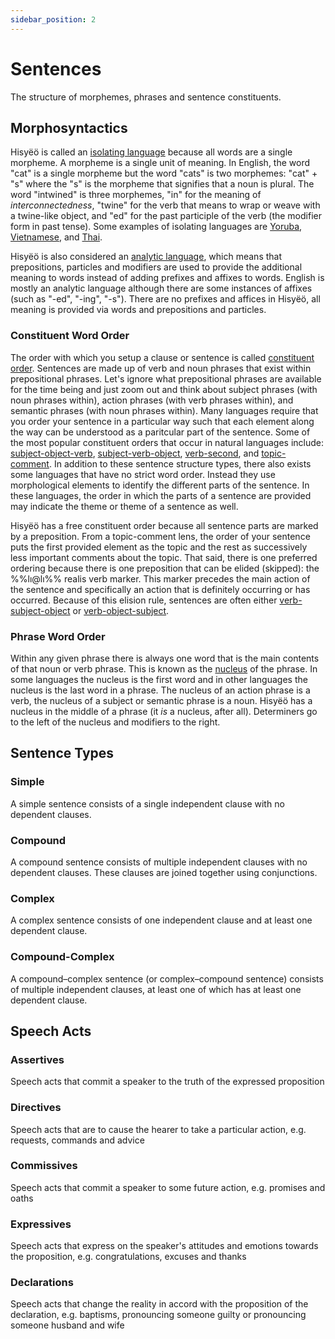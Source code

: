 ```yaml
---
sidebar_position: 2
---
```


# Sentences

The structure of morphemes, phrases and sentence constituents.

## Morphosyntactics

Hisyëö is called an [isolating
language](https://en.wikipedia.org/wiki/Isolating_language) because all words
are a single morpheme. A morpheme is a single unit of meaning. In English, the
word "cat" is a single morpheme but the word "cats" is two morphemes: "cat" +
"s" where the "s" is the morpheme that signifies that a noun is plural. The word
"intwined" is three morphemes, "in" for the meaning of *interconnectedness*,
"twine" for the verb that means to wrap or weave with a twine-like object, and
"ed" for the past participle of the verb (the modifier form in past tense). Some
examples of isolating languages are
[Yoruba](https://en.wikipedia.org/wiki/Yoruba_language#Grammar),
[Vietnamese](https://en.wikipedia.org/wiki/Vietnamese_grammar), and
[Thai](https://en.wikipedia.org/wiki/Thai_language#Grammar).

Hisyëö is also considered an [analytic
language](https://en.wikipedia.org/wiki/Analytic_language), which means that
prepositions, particles and modifiers are used to provide the additional meaning
to words instead of adding prefixes and affixes to words. English is mostly an
analytic language although there are some instances of affixes (such as "-ed",
"-ing", "-s"). There are no prefixes and affices in Hisyëö, all meaning is
provided via words and prepositions and particles.

### Constituent Word Order

The order with which you setup a clause or sentence is called [constituent
order](https://en.wikipedia.org/wiki/Word_order#Constituent_word_orders).
Sentences are made up of verb and noun phrases that exist within prepositional
phrases. Let's ignore what prepositional phrases are available for the time
being and just zoom out and think about subject phrases (with noun phrases
within), action phrases (with verb phrases within), and semantic phrases (with
noun phrases within). Many languages require that you order your sentence in a
particular way such that each element along the way can be understood as a
paritcular part of the sentence. Some of the most popular constituent orders
that occur in natural languages include:
[subject-object-verb](https://en.wikipedia.org/wiki/Subject%E2%80%93object%E2%80%93verb_word_order),
[subject-verb-object](https://en.wikipedia.org/wiki/Subject%E2%80%93verb%E2%80%93object_word_order),
[verb-second](https://en.wikipedia.org/wiki/V2_word_order), and
[topic-comment](https://en.wikipedia.org/wiki/Topic_and_comment). In addition to
these sentence structure types, there also exists some languages that have no
strict word order. Instead they use morphological elements to identify the
different parts of the sentence. In these languages, the order in which the
parts of a sentence are provided may indicate the theme or theme of a sentence
as well.

Hisyëö has a free constituent order because all sentence parts are marked by a
preposition. From a topic-comment lens, the order of your sentence puts the
first provided element as the topic and the rest as successively less important
comments about the topic. That said, there is one preferred ordering because there
is one preposition that can be elided (skipped): the %%lı@lı%% realis verb marker.
This marker precedes the main action of the sentence and specifically an action
that is definitely occurring or has occurred. Because of this elision rule,
sentences are often either
[verb-subject-object](https://en.wikipedia.org/wiki/Verb%E2%80%93subject%E2%80%93object_word_order)
or
[verb-object-subject](https://en.wikipedia.org/wiki/Verb%E2%80%93object%E2%80%93subject_word_order).

### Phrase Word Order

Within any given phrase there is always one word that is the main contents of that
noun or verb phrase. This is known as the [nucleus](https://en.wikipedia.org/wiki/Head_(linguistics)) of the phrase.
In some languages the nucleus is the first word and in other languages the nucleus is the last
word in a phrase. The nucleus of an action phrase is a verb, the nucleus of a subject
or semantic phrase is a noun. Hisyëö has a nucleus in the middle of a phrase (it *is* a nucleus, after all).
Determiners go to the left of the nucleus and modifiers to the right.

## Sentence Types

### Simple

A simple sentence consists of a single independent clause with no dependent
clauses.

### Compound

A compound sentence consists of multiple independent clauses with no dependent
clauses. These clauses are joined together using conjunctions.

### Complex

A complex sentence consists of one independent clause and at least one dependent
clause.

### Compound-Complex

A compound–complex sentence (or complex–compound sentence) consists of multiple
independent clauses, at least one of which has at least one dependent clause.

## Speech Acts

### Assertives
Speech acts that commit a speaker to the truth of the expressed proposition
### Directives
Speech acts that are to cause the hearer to take a particular action, e.g.
requests, commands and advice
### Commissives
Speech acts that commit a speaker to some future action, e.g. promises and oaths
### Expressives
Speech acts that express on the speaker's attitudes and emotions towards the
proposition, e.g. congratulations, excuses and thanks
### Declarations
Speech acts that change the reality in accord with the proposition of the
declaration, e.g. baptisms, pronouncing someone guilty or pronouncing someone
husband and wife